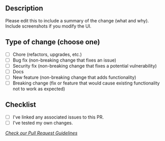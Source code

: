 ## Description

Please edit this to include a summary of the change (what and why).
Include screenshots if you modify the UI.

## Type of change (choose one)
- [ ] Chore (refactors, upgrades, etc.)
- [ ] Bug fix (non-breaking change that fixes an issue)
- [ ] Security fix (non-breaking change that fixes a potential vulnerability)
- [ ] Docs
- [ ] New feature (non-breaking change that adds functionality)
- [ ] Breaking change (fix or feature that would cause existing functionality not to work as expected)

## Checklist
- [ ] I've linked any associated issues to this PR.
- [ ] I've tested my own changes.

*[Check our Pull Request Guidelines](https://github.com/inngest/inngest/blob/main/docs/PULL_REQUEST_GUIDELINES.md)*
